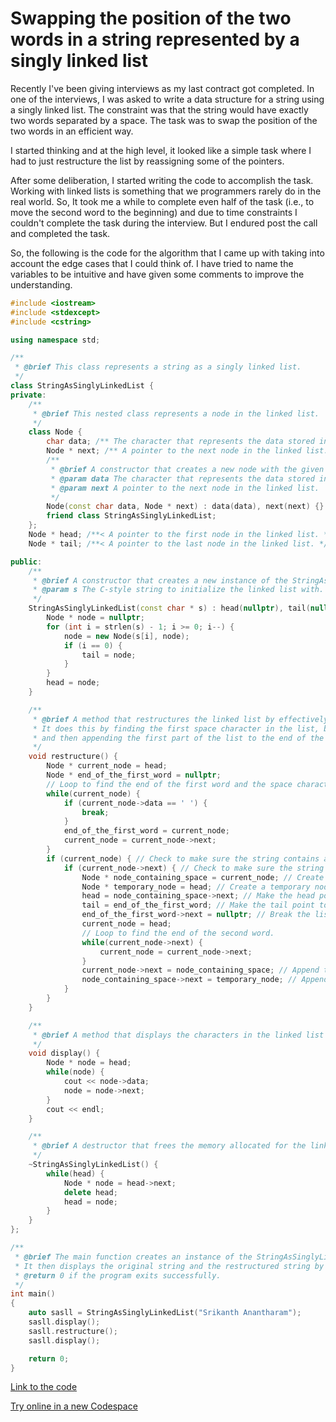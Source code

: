 # Swapping the position of the two words in a string represented by a singly linked list

Recently I've been giving interviews as my last contract got completed. In one of the interviews, I was asked to write a data structure for a string using a singly linked list. The constraint was that the string would have exactly two words separated by a space. The task was to swap the position of the two words in an efficient way.

I started thinking and at the high level, it looked like a simple task where I had to just restructure the list by reassigning some of the pointers.

After some deliberation, I started writing the code to accomplish the task. Working with linked lists is something that we programmers rarely do in the real world. So, It took me a while to complete even half of the task (i.e., to move the second word to the beginning) and due to time constraints I couldn't complete the task during the interview. But I endured post the call and completed the task.

So, the following is the code for the algorithm that I came up with taking into account the edge cases that I could think of. I have tried to name the variables to be intuitive and have given some comments to improve the understanding.

```cpp
#include <iostream>
#include <stdexcept>
#include <cstring>

using namespace std;

/**
 * @brief This class represents a string as a singly linked list.
 */
class StringAsSinglyLinkedList {
private:
    /**
     * @brief This nested class represents a node in the linked list.
     */
    class Node {
        char data; /** The character that represents the data stored in the node. */
        Node * next; /** A pointer to the next node in the linked list. */
        /**
         * @brief A constructor that creates a new node with the given data and next pointer.
         * @param data The character that represents the data stored in the node.
         * @param next A pointer to the next node in the linked list.
         */
        Node(const char data, Node * next) : data(data), next(next) {}
        friend class StringAsSinglyLinkedList;
    };
    Node * head; /**< A pointer to the first node in the linked list. */
    Node * tail; /**< A pointer to the last node in the linked list. */

public:
    /**
     * @brief A constructor that creates a new instance of the StringAsSinglyLinkedList class with the given C-style string.
     * @param s The C-style string to initialize the linked list with. The string must be contain exactly one space character.
     */
    StringAsSinglyLinkedList(const char * s) : head(nullptr), tail(nullptr) {
        Node * node = nullptr;
        for (int i = strlen(s) - 1; i >= 0; i--) {
            node = new Node(s[i], node);
            if (i == 0) {
                tail = node;
            }
        }
        head = node;
    }

    /**
     * @brief A method that restructures the linked list by effectively swapping the first word and the second word in the list.
     * It does this by finding the first space character in the list, breaking the list at that point,
     * and then appending the first part of the list to the end of the second part.
     */
    void restructure() {
        Node * current_node = head;
        Node * end_of_the_first_word = nullptr;
        // Loop to find the end of the first word and the space character in the string.
        while(current_node) {
            if (current_node->data == ' ') {
                break;
            }
            end_of_the_first_word = current_node;
            current_node = current_node->next;
        }
        if (current_node) { // Check to make sure the string contains a space character.
            if (current_node->next) { // Check to make sure the string contains more than one word.
                Node * node_containing_space = current_node; // Create a node to store the node containing the space character.
                Node * temporary_node = head; // Create a temporary node to store the head.
                head = node_containing_space->next; // Make the head point to the beginning of the second word.
                tail = end_of_the_first_word; // Make the tail point to the end of the first word.
                end_of_the_first_word->next = nullptr; // Break the list at the end of the first word.
                current_node = head;
                // Loop to find the end of the second word.
                while(current_node->next) {
                    current_node = current_node->next;
                }
                current_node->next = node_containing_space; // Append the space character to the end of the second word.
                node_containing_space->next = temporary_node; // Append the first word to the end of the second word.
            }
        }
    }

    /**
     * @brief A method that displays the characters in the linked list in their original order.
     */
    void display() {
        Node * node = head;
        while(node) {
            cout << node->data;
            node = node->next;
        }
        cout << endl;
    }

    /**
     * @brief A destructor that frees the memory allocated for the linked list.
     */
    ~StringAsSinglyLinkedList() {
        while(head) {
            Node * node = head->next;
            delete head;
            head = node;
        }
    }
};

/**
 * @brief The main function creates an instance of the StringAsSinglyLinkedList class with the string "Srikanth Anantharam".
 * It then displays the original string and the restructured string by calling the display method before and after calling the restructure method, respectively.
 * @return 0 if the program exits successfully.
 */
int main()
{
    auto sasll = StringAsSinglyLinkedList("Srikanth Anantharam");
    sasll.display();
    sasll.restructure();
    sasll.display();

    return 0;
}
```

[Link to the code](https://github.com/sria91/swap_two_words_singly_linked_list)

[Try online in a new Codespace](https://codespace.new/sria91/swap_two_words_singly_linked_list)
